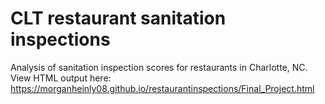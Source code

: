 # CLT restaurant sanitation inspections
Analysis of sanitation inspection scores for restaurants in Charlotte, NC.
View HTML output here: https://morganheinly08.github.io/restaurantinspections/Final_Project.html


